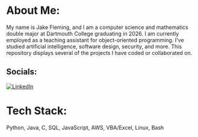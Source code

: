 # About Me:
My name is Jake Fleming, and I am a computer science and mathematics double major at Dartmouth College graduating in 2026. I am currently employed as a teaching assistant for object-oriented programming. I've studied artificial intelligence, software design, security, and more. This repository displays several of the projects I have coded or collaborated on.


## Socials:
[![LinkedIn](https://img.shields.io/badge/LinkedIn-%230077B5.svg?logo=linkedin&logoColor=white)](https://linkedin.com/in/jake-fleming-02824a25a/) 

# Tech Stack:
Python, Java, C, SQL, JavaScript, AWS, VBA/Excel, Linux, Bash
